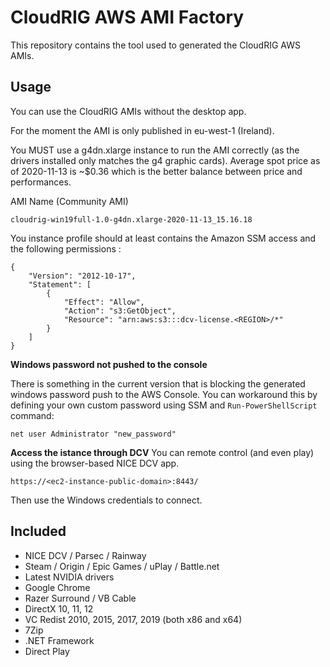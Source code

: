 # CloudRIG AWS AMI Factory

This repository contains the tool used to generated the CloudRIG AWS AMIs. 

## Usage

You can use the CloudRIG AMIs without the desktop app. 

For the moment the AMI is only published in eu-west-1 (Ireland).

You MUST use a g4dn.xlarge instance to run the AMI correctly (as the drivers installed only matches the g4 graphic cards).
Average spot price as of 2020-11-13 is ~$0.36 which is the better balance between price and performances.  

AMI Name (Community AMI)
```
cloudrig-win19full-1.0-g4dn.xlarge-2020-11-13_15.16.18
```

You instance profile should at least contains the Amazon SSM access and the following permissions : 
```
{
    "Version": "2012-10-17",
    "Statement": [
        {
            "Effect": "Allow",
            "Action": "s3:GetObject",
            "Resource": "arn:aws:s3:::dcv-license.<REGION>/*"
        }
    ]
}
```

**Windows password not pushed to the console**

There is something in the current version that is blocking the generated windows password push to the AWS Console. 
You can workaround this by defining your own custom password using SSM and `Run-PowerShellScript` command: 

```
net user Administrator "new_password"
``` 

**Access the istance through DCV**
You can remote control (and even play) using the browser-based NICE DCV app. 
```
https://<ec2-instance-public-domain>:8443/
```
Then use the Windows credentials to connect. 


## Included
  * NICE DCV / Parsec / Rainway
  * Steam / Origin / Epic Games / uPlay / Battle.net
  * Latest NVIDIA drivers
  * Google Chrome
  * Razer Surround / VB Cable
  * DirectX 10, 11, 12
  * VC Redist 2010, 2015, 2017, 2019 (both x86 and x64)
  * 7Zip
  * .NET Framework
  * Direct Play
  
